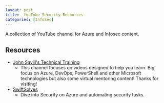 ```yaml
---
layout: post
title:  YouTube Security Resources
categories: [InfoSec]
---
```


A collection of YouTube channel for Azure and Infosec content.

## Resources

+ [John Savill's Technical Training](https://www.youtube.com/c/NTFAQGuy/videos)
  - This channel focuses on videos designed to help you learn. Big focus on Azure, DevOps, PowerShell and other Microsoft technologies but also some virtual mentoring content! Thanks for visiting!
+ [SwiftSolves](https://www.youtube.com/channel/UCwFmix7vM-Awcgxku8pHxQg/videos)
  - Dive into Security on Azure and automating security tasks.
